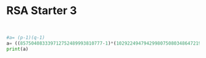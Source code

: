 # RSA Starter 3
```Python


#a= (p-1)(q-1)
a= ((857504083339712752489993810777-1)*(1029224947942998075080348647219-1))
print(a)


```
